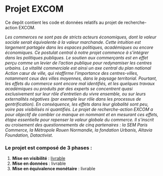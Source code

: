 # Projet EXCOM

Ce depôt contient les code et données relatifs au projet de recherche-action EXCOM.

_Les commerces ne sont pas de stricts acteurs économiques, dont la valeur sociale serait équivalente à la valeur marchande. Cette intuition est largement partagée dans les espaces politiques, académiques ou encore économiques.
Ce postulat central à notre projet commence à s’intégrer dans les politiques publiques. Le soutien aux commerçants est en effet perçu comme un levier de l’action publique pour redynamiser les centres urbains. La vitalité commerciale est ainsi un axe central du plan national Action cœur de ville, qui réaffirme l’importance des centres-villes, notamment ceux des villes moyennes, dans le paysage territorial.
Pourtant, les effets du commerce sont encore mal identifiés, et les quelques travaux académiques ou produits par des experts se concentrent quasi exclusivement sur leur rôle d’entretien du vivre ensemble, ou sur leurs externalités négatives (par exemple leur rôle dans les processus de gentrification). En conséquence, les effets dans leur globalité sont peu, voire pas visibilisés ni quantifiés.
Le projet de recherche-action EXCOM a pour objectif de combler ce manque en nommant et en mesurant ces effets, étape essentielle pour repenser la valeur globale du commerce.
Il s’inscrit au croisement des questionnements de cinq partenaires : la SEM Paris Commerce, la Métropole Rouen Normandie, la fondation Urbanis, Altavia Foundation, Datactivist._

### Le projet est composé de 3 phases : 

1. **Mise en visibilité** : [livrable](https://nextcloud.datactivist.coop/s/Q2W7tz7TyLTmw4p)
2. **Mise en données** : livrable
3. **Mise en équivalence monétaire** : livrable
